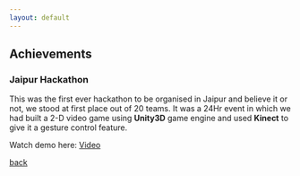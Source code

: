 ```yaml
---
layout: default
---
```


## Achievements

### [](#header-3)Jaipur Hackathon

This was the first ever hackathon to be organised in Jaipur and believe it or not, we stood at first place out of 20 teams. It was a 24Hr event in which we had built a 2-D video game using **Unity3D** game engine and used **Kinect** to give it a gesture control feature.

Watch demo here: [Video](https://www.youtube.com/watch?v=UVAbqjEhVgA)

[back](./)
